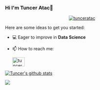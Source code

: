 ### Hi I'm Tuncer Atac👋 

<p align="center" dir="auto"> <a target="_blank" rel="noopener noreferrer" href="https://camo.githubusercontent.com/58a2f2ac7c5884289ee3e66237b86d53b760fd08e8b135b54d8320fe293e6efe/68747470733a2f2f6b6f6d617265762e636f6d2f67687076632f3f757365726e616d653d656e65732d736168696e6e266c6162656c3d50726f66696c65253230766965777326636f6c6f723d306537356236267374796c653d666c6174"><img src="https://camo.githubusercontent.com/58a2f2ac7c5884289ee3e66237b86d53b760fd08e8b135b54d8320fe293e6efe/68747470733a2f2f6b6f6d617265762e636f6d2f67687076632f3f757365726e616d653d656e65732d736168696e6e266c6162656c3d50726f66696c65253230766965777326636f6c6f723d306537356236267374796c653d666c6174" alt="tunceratac" data-canonical-src="https://komarev.com/ghpvc/?username=tunceratac&amp;label=Profile%20views&amp;color=E60707&amp;style=flat" style="max-width: 100%;"></a> </p>

Here are some ideas to get you started:

- 💻 Eager to improve in **Data** **Science**

- 📫 How to reach me:

   <a href="https://www.linkedin.com/in/tunceratac/" rel="nofollow"><img align="center" src="https://raw.githubusercontent.com/rahuldkjain/github-profile-readme-generator/master/src/images/icons/Social/linked-in-alt.svg" alt="tunceratac/" height="30" width="40" style="max-width: 100%;"></a>


<a href="https://github.com/tunceratac/github-readme-stats"><img align="center" src="https://github-readme-stats.vercel.app/api?username=tunceratac&show_icons=true&include_all_commits=true&theme=buefy&hide_border=true" alt="Tuncer's github stats" /></a> 

<a href="https://github.com/tunceratac/github-readme-stats"><img align="center" src="https://github-readme-stats.vercel.app/api/top-langs/?username=tunceratac&layout=compact&theme=buefy&hide_border=true" /></a>
